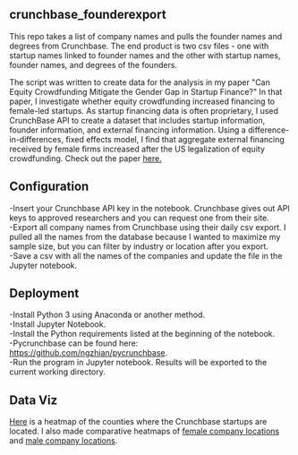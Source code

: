 ## crunchbase_founderexport
This repo takes a list of company names and pulls the founder names and degrees from Crunchbase.  The end product is two csv files - one with startup names linked to founder names and the other with startup names, founder names, and degrees of the founders. 

The script was written to create data for the analysis in my paper "Can Equity Crowdfunding Mitigate the Gender Gap in Startup Finance?"  In that paper, I investigate whether equity crowdfunding increased financing to female-led startups.  As startup financing data is often proprietary, I used CrunchBase API to create a dataset that includes startup information, founder information, and external financing information.  Using a difference-in-differences, fixed effects model, I find that aggregate external financing received by female firms increased after the US legalization of equity crowdfunding.  Check out the paper [here.](https://drive.google.com/file/d/12mmszX8Vky_AUmXfxCFLiDC7Ht_Wd6bk/view)


## Configuration

-Insert your Crunchbase API key in the notebook.  Crunchbase gives out API keys to approved researchers and you can request one from their site.    
-Export all company names from Crunchbase using their daily csv export. I pulled all the names from the database because I wanted to maximize my sample size, but you can filter by industry or location after you export.     
-Save a csv with all the names of the companies and update the file in the Jupyter notebook.    

## Deployment    

-Install Python 3 using Anaconda or another method.    
-Install Jupyter Notebook.      
-Install the Python requirements listed at the beginning of the notebook.      
-Pycrunchbase can be found here: https://github.com/ngzhian/pycrunchbase.       
-Run the program in Jupyter notebook. Results will be exported to the current working directory.     

## Data Viz

[Here](map_count.pdf) is a heatmap of the counties where the Crunchbase startups are located. I also made comparative heatmaps of [female company locations](female_map.pdf) and [male company locations](male_map.pdf).

